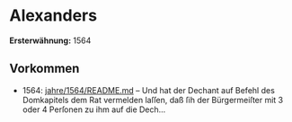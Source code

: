 # Alexanders

**Ersterwähnung:** 1564

## Vorkommen
- 1564: [jahre/1564/README.md](../jahre/1564/README.md) – Und hat der Dechant auf
Befehl des Domkapitels dem Rat vermelden laſſen, daß
ſih der Bürgermeiſter mit 3 oder 4 Perſonen zu ihm
auf die Dech...
